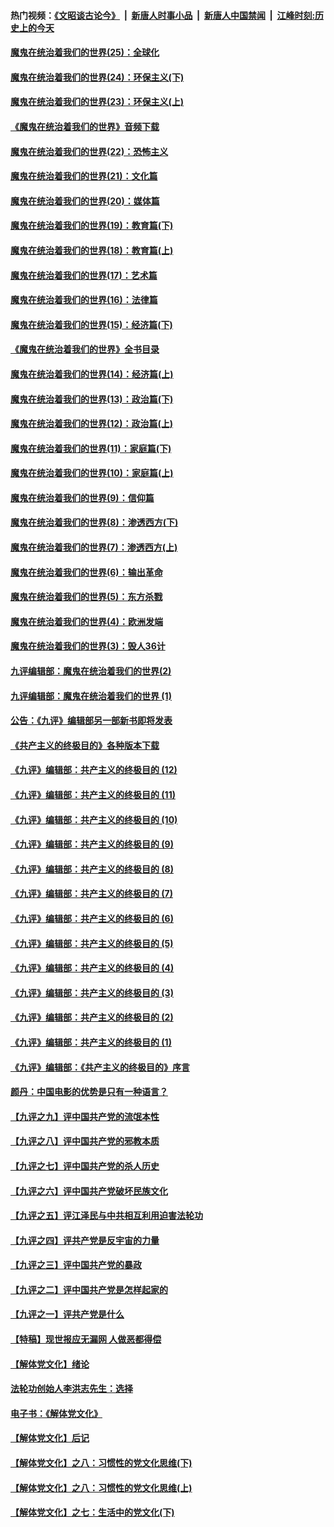 #### 热门视频：[《文昭谈古论今》](https://github.com/gfw-breaker/wenzhao/blob/master/README.md?t=11050033) &nbsp;|&nbsp; [新唐人时事小品](https://github.com/gfw-breaker/ntdtv-comedy/blob/master/README.md?t=11050033) &nbsp;|&nbsp; [新唐人中国禁闻](https://github.com/gfw-breaker/ntdtv-news/blob/master/README.md?t=11050033) &nbsp;|&nbsp; [江峰时刻:历史上的今天](https://github.com/gfw-breaker/today-in-history/blob/master/README.md?t=11050033) 

#### [魔鬼在统治着我们的世界(25)：全球化](../pages/nsc422/n10788205.md?t=11050033) 

#### [魔鬼在统治着我们的世界(24)：环保主义(下)](../pages/nsc422/n10695307.md?t=11050033) 

#### [魔鬼在统治着我们的世界(23)：环保主义(上)](../pages/nsc422/n10688613.md?t=11050033) 

#### [《魔鬼在统治着我们的世界》音频下载](../pages/nsc422/n10635553.md?t=11050033) 

#### [魔鬼在统治着我们的世界(22)：恐怖主义](../pages/nsc422/n10614727.md?t=11050033) 

#### [魔鬼在统治着我们的世界(21)：文化篇](../pages/nsc422/n10597706.md?t=11050033) 

#### [魔鬼在统治着我们的世界(20)：媒体篇](../pages/nsc422/n10586579.md?t=11050033) 

#### [魔鬼在统治着我们的世界(19)：教育篇(下)](../pages/nsc422/n10564808.md?t=11050033) 

#### [魔鬼在统治着我们的世界(18)：教育篇(上)](../pages/nsc422/n10526970.md?t=11050033) 

#### [魔鬼在统治着我们的世界(17)：艺术篇](../pages/nsc422/n10499093.md?t=11050033) 

#### [魔鬼在统治着我们的世界(16)：法律篇](../pages/nsc422/n10485969.md?t=11050033) 

#### [魔鬼在统治着我们的世界(15)：经济篇(下)](../pages/nsc422/n10469975.md?t=11050033) 

#### [《魔鬼在统治着我们的世界》全书目录](../pages/nsc422/n10464261.md?t=11050033) 

#### [魔鬼在统治着我们的世界(14)：经济篇(上)](../pages/nsc422/n10457370.md?t=11050033) 

#### [魔鬼在统治着我们的世界(13)：政治篇(下)](../pages/nsc422/n10448270.md?t=11050033) 

#### [魔鬼在统治着我们的世界(12)：政治篇(上)](../pages/nsc422/n10444576.md?t=11050033) 

#### [魔鬼在统治着我们的世界(11)：家庭篇(下)](../pages/nsc422/n10440961.md?t=11050033) 

#### [魔鬼在统治着我们的世界(10)：家庭篇(上)](../pages/nsc422/n10435448.md?t=11050033) 

#### [魔鬼在统治着我们的世界(9)：信仰篇](../pages/nsc422/n10432159.md?t=11050033) 

#### [魔鬼在统治着我们的世界(8)：渗透西方(下)](../pages/nsc422/n10429603.md?t=11050033) 

#### [魔鬼在统治着我们的世界(7)：渗透西方(上)](../pages/nsc422/n10426013.md?t=11050033) 

#### [魔鬼在统治着我们的世界(6)：输出革命](../pages/nsc422/n10421536.md?t=11050033) 

#### [魔鬼在统治着我们的世界(5)：东方杀戮](../pages/nsc422/n10417707.md?t=11050033) 

#### [魔鬼在统治着我们的世界(4)：欧洲发端](../pages/nsc422/n10414890.md?t=11050033) 

#### [魔鬼在统治着我们的世界(3)：毁人36计](../pages/nsc422/n10411583.md?t=11050033) 

#### [九评编辑部：魔鬼在统治着我们的世界(2)](../pages/nsc422/n10410036.md?t=11050033) 

#### [九评编辑部：魔鬼在统治着我们的世界 (1)](../pages/nsc422/n10406825.md?t=11050033) 

#### [公告：《九评》编辑部另一部新书即将发表](../pages/nsc422/n10405104.md?t=11050033) 

#### [《共产主义的终极目的》各种版本下载](../pages/nsc422/n10022138.md?t=11050033) 

#### [《九评》编辑部：共产主义的终极目的 (12)](../pages/nsc422/n9933272.md?t=11050033) 

#### [《九评》编辑部：共产主义的终极目的 (11)](../pages/nsc422/n9924973.md?t=11050033) 

#### [《九评》编辑部：共产主义的终极目的 (10)](../pages/nsc422/n9920883.md?t=11050033) 

#### [《九评》编辑部：共产主义的终极目的 (9)](../pages/nsc422/n9916363.md?t=11050033) 

#### [《九评》编辑部：共产主义的终极目的 (8)](../pages/nsc422/n9912488.md?t=11050033) 

#### [《九评》编辑部：共产主义的终极目的 (7)](../pages/nsc422/n9901176.md?t=11050033) 

#### [《九评》编辑部：共产主义的终极目的 (6)](../pages/nsc422/n9899359.md?t=11050033) 

#### [《九评》编辑部：共产主义的终极目的 (5)](../pages/nsc422/n9893174.md?t=11050033) 

#### [《九评》编辑部：共产主义的终极目的 (4)](../pages/nsc422/n9891246.md?t=11050033) 

#### [《九评》编辑部：共产主义的终极目的 (3)](../pages/nsc422/n9879879.md?t=11050033) 

#### [《九评》编辑部：共产主义的终极目的 (2)](../pages/nsc422/n9876205.md?t=11050033) 

#### [《九评》编辑部：共产主义的终极目的 (1)](../pages/nsc422/n9865857.md?t=11050033) 

#### [《九评》编辑部：《共产主义的终极目的》序言](../pages/nsc422/n9862666.md?t=11050033) 

#### [颜丹：中国电影的优势是只有一种语言？](../pages/nsc422/n9583062.md?t=11050033) 

#### [【九评之九】评中国共产党的流氓本性](../pages/nsc422/n737542.md?t=11050033) 

#### [【九评之八】评中国共产党的邪教本质](../pages/nsc422/n735942.md?t=11050033) 

#### [【九评之七】评中国共产党的杀人历史](../pages/nsc422/n733806.md?t=11050033) 

#### [【九评之六】评中国共产党破坏民族文化](../pages/nsc422/n731667.md?t=11050033) 

#### [【九评之五】评江泽民与中共相互利用迫害法轮功](../pages/nsc422/n730058.md?t=11050033) 

#### [【九评之四】评共产党是反宇宙的力量](../pages/nsc422/n727814.md?t=11050033) 

#### [【九评之三】评中国共产党的暴政](../pages/nsc422/n725597.md?t=11050033) 

#### [【九评之二】评中国共产党是怎样起家的](../pages/nsc422/n723946.md?t=11050033) 

#### [【九评之一】评共产党是什么](../pages/nsc422/n722529.md?t=11050033) 

#### [【特稿】现世报应无漏网 人做恶都得偿](../pages/nsc422/n4215167.md?t=11050033) 

#### [【解体党文化】绪论](../pages/nsc422/n1449356.md?t=11050033) 

#### [法轮功创始人李洪志先生：选择](../pages/nsc422/n3580738.md?t=11050033) 

#### [电子书：《解体党文化》](../pages/nsc422/n1573484.md?t=11050033) 

#### [【解体党文化】后记](../pages/nsc422/n1531999.md?t=11050033) 

#### [【解体党文化】之八：习惯性的党文化思维(下)](../pages/nsc422/n1526477.md?t=11050033) 

#### [【解体党文化】之八：习惯性的党文化思维(上)](../pages/nsc422/n1520631.md?t=11050033) 

#### [【解体党文化】之七：生活中的党文化(下)](../pages/nsc422/n1513446.md?t=11050033) 

